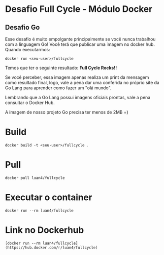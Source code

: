 # Desafio Full Cycle - Módulo Docker
## Desafio Go

Esse desafio é muito empolgante principalmente se você nunca trabalhou com a linguagem Go!
Você terá que publicar uma imagem no docker hub. Quando executarmos:

``` 
docker run <seu-user>/fullcycle
 ``` 

Temos que ter o seguinte resultado: **Full Cycle Rocks!!**

Se você perceber, essa imagem apenas realiza um print da mensagem como resultado final, logo, vale a pena dar uma conferida no próprio site da Go Lang para aprender como fazer um "olá mundo".

Lembrando que a Go Lang possui imagens oficiais prontas, vale a pena consultar o Docker Hub.

A imagem de nosso projeto Go precisa ter menos de 2MB =)


# Build 
```
docker build -t <seu-user>/fullcycle .
```

# Pull 
```
docker pull luan4/fullcycle
```

# Executar o container
```
docker run --rm luan4/fullcycle
```


# Link no Dockerhub
```
[docker run --rm luan4/fullcycle](https://hub.docker.com/r/luan4/fullcycle)
```
